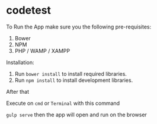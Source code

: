 # codetest

To Run the App make sure you the following pre-requisites:
1. Bower
2. NPM
3. PHP / WAMP / XAMPP

Installation:
1. Run `bower install` to install required libraries.
2. Run `npm install` to install development libraries.

After that

Execute on `cmd` or `Terminal` with this command

`gulp serve` then the app will open and run on the browser


